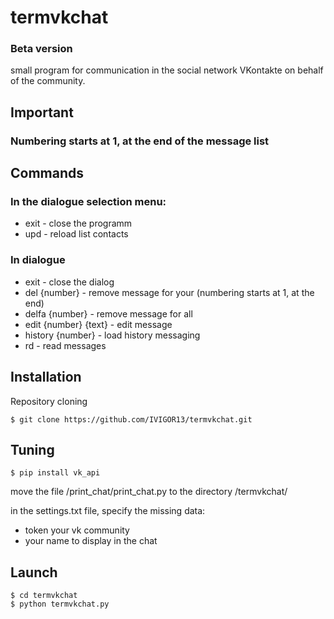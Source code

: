# termvkchat
### Beta version
small program for communication in the social network VKontakte on behalf of the community.

## Important
### Numbering starts at 1, at the end of the message list

## Commands
### In the dialogue selection menu:
* exit - close the programm
* upd - reload list contacts

### In dialogue
* exit - close the dialog
* del {number} - remove message for your (numbering starts at 1, at the end)
* delfa {number} - remove message for all
* edit {number} {text} - edit message
* history {number} - load history messaging
* rd - read messages

## Installation
Repository cloning
```
$ git clone https://github.com/IVIGOR13/termvkchat.git
```

## Tuning
```
$ pip install vk_api
```
move the file /print_chat/print_chat.py to the directory /termvkchat/

in the settings.txt file, specify the missing data:
* token your vk community
* your name to display in the chat

## Launch
```
$ cd termvkchat
$ python termvkchat.py
```



